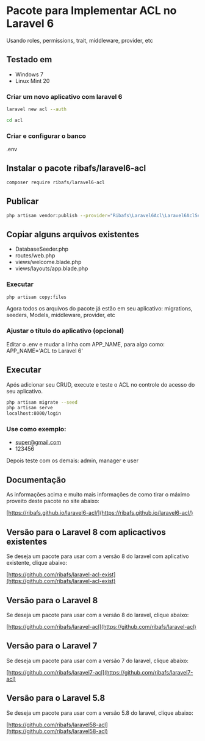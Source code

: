 # Pacote para Implementar ACL no Laravel 6

Usando roles, permissions, trait, middleware, provider, etc

## Testado em

- Windows 7
- Linux Mint 20

### Criar um novo aplicativo com laravel 6
```bash
laravel new acl --auth

cd acl
```

### Criar e configurar o banco

.env

## Instalar o pacote ribafs/laravel6-acl
```bash
composer require ribafs/laravel6-acl
```
## Publicar
```bash
php artisan vendor:publish --provider="Ribafs\Laravel6Acl\Laravel6AclServiceProvider"
```
## Copiar alguns arquivos existentes

- DatabaseSeeder.php
- routes/web.php
- views/welcome.blade.php
- views/layouts/app.blade.php

### Executar
```bash
php artisan copy:files
```
Agora todos os arquivos do pacote já estão em seu aplicativo: migrations, seeders, Models, middleware, provider, etc

### Ajustar o título do aplicativo (opcional)
Editar o .env e mudar a linha com APP_NAME, para algo como: APP_NAME='ACL to Laravel 6'

## Executar

Após adicionar seu CRUD, execute e teste o ACL no controle do acesso do seu aplicativo.
```bash
php artisan migrate --seed
php artisan serve
localhost:8000/login
```
### Use como exemplo:

- super@gmail.com
- 123456

Depois teste com os demais: admin, manager e user

## Documentação

As informações acima e muito mais informações de como tirar o máximo proveito deste pacote no site abaixo:

[https://ribafs.github.io/laravel6-acl/](https://ribafs.github.io/laravel6-acl/)

## Versão para o Laravel 8 com aplicactivos existentes

Se deseja um pacote para usar com a versão 8 do laravel com aplicativo existente, clique abaixo:

[https://github.com/ribafs/laravel-acl-exist](https://github.com/ribafs/laravel-acl-exist)

## Versão para o Laravel 8

Se deseja um pacote para usar com a versão 8 do laravel, clique abaixo:

[https://github.com/ribafs/laravel-acl](https://github.com/ribafs/laravel-acl)

## Versão para o Laravel 7

Se deseja um pacote para usar com a versão 7 do laravel, clique abaixo:

[https://github.com/ribafs/laravel7-acl](https://github.com/ribafs/laravel7-acl)

## Versão para o Laravel 5.8

Se deseja um pacote para usar com a versão 5.8 do laravel, clique abaixo:

[https://github.com/ribafs/laravel58-acl](https://github.com/ribafs/laravel58-acl)

